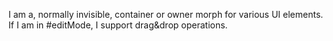 I am a, normally invisible, container or owner morph for various UI elements. If I am in #editMode, I support drag&drop operations.